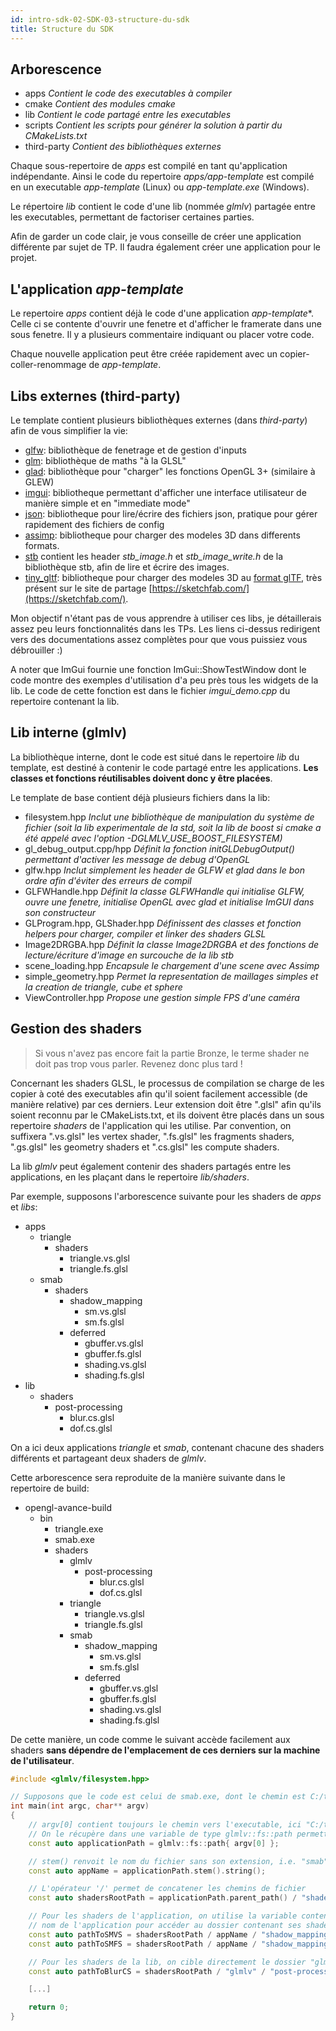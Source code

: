 ```yaml
---
id: intro-sdk-02-SDK-03-structure-du-sdk
title: Structure du SDK
---
```


## Arborescence

- apps *Contient le code des executables à compiler*
- cmake *Contient des modules cmake*
- lib *Contient le code partagé entre les executables*
- scripts *Contient les scripts pour générer la solution à partir du CMakeLists.txt*
- third-party *Contient des bibliothèques externes*

Chaque sous-repertoire de *apps* est compilé en tant qu'application indépendante. Ainsi le code du repertoire *apps/app-template* est compilé en un executable *app-template* (Linux) ou *app-template.exe* (Windows).

Le répertoire *lib* contient le code d'une lib (nommée *glmlv*) partagée entre les executables, permettant de factoriser certaines parties.

Afin de garder un code clair, je vous conseille de créer une application différente par sujet de TP. Il faudra également créer une application pour le projet.

## L'application *app-template*

Le repertoire *apps* contient déjà le code d'une application *app-template**. Celle ci se contente d'ouvrir une fenetre et d'afficher le framerate dans une sous fenetre. Il y a plusieurs commentaire indiquant ou placer votre code.

Chaque nouvelle application peut être créée rapidement avec un copier-coller-renommage de *app-template*.

## Libs externes (third-party)

Le template contient plusieurs bibliothèques externes (dans *third-party*) afin de vous simplifier la vie:

- [glfw](http://www.glfw.org/): bibliothèque de fenetrage et de gestion d'inputs
- [glm](http://glm.g-truc.net/): bibliothèque de maths "à la GLSL"
- [glad](http://glad.dav1d.de/): bibliothèque pour "charger" les fonctions OpenGL 3+ (similaire à GLEW)
- [imgui](https://github.com/ocornut/imgui): bibliotheque permettant d'afficher une interface utilisateur de manière simple et en "immediate mode"
- [json](https://github.com/nlohmann/json): bibliotheque pour lire/écrire des fichiers json, pratique pour gérer rapidement des fichiers de config
- [assimp](https://github.com/assimp/assimp): bibliotheque pour charger des modeles 3D dans differents formats.
- [stb](https://github.com/nothings/stb) contient les header *stb_image.h* et *stb_image_write.h* de la bibliothèque stb, afin de lire et écrire des images.
- [tiny_gltf](https://github.com/syoyo/tinygltf): bibliotheque pour charger des modeles 3D au [format glTF](https://github.com/KhronosGroup/glTF), très présent sur le site de partage [https://sketchfab.com/](https://sketchfab.com/).

Mon objectif n'étant pas de vous apprendre à utiliser ces libs, je détaillerais assez peu leurs fonctionnalités dans les TPs. Les liens ci-dessus redirigent vers des documentations assez complètes pour que vous puissiez vous débrouiller :)

A noter que ImGui fournie une fonction ImGui::ShowTestWindow dont le code montre des exemples d'utilisation d'a peu près tous les widgets de la lib. Le code de cette fonction est dans le fichier *imgui_demo.cpp* du repertoire contenant la lib.

## Lib interne (glmlv)

La bibliothèque interne, dont le code est situé dans le repertoire *lib* du template, est destiné à contenir le code partagé entre les applications. **Les classes et fonctions réutilisables doivent donc y être placées**.

Le template de base contient déjà plusieurs fichiers dans la lib:

- filesystem.hpp *Inclut une bibliothèque de manipulation du système de fichier (soit la lib experimentale de la std, soit la lib de boost si cmake a été appelé avec l'option -DGLMLV_USE_BOOST_FILESYSTEM)*
- gl_debug_output.cpp/hpp *Définit la fonction initGLDebugOutput() permettant d'activer les message de debug d'OpenGL*
- glfw.hpp *Inclut simplement les header de GLFW et glad dans le bon ordre afin d'éviter des erreurs de compil*
- GLFWHandle.hpp *Définit la classe GLFWHandle qui initialise GLFW, ouvre une fenetre, initialise OpenGL avec glad et initialise ImGUI dans son constructeur*
- GLProgram.hpp, GLShader.hpp *Définissent des classes et fonction helpers pour charger, compiler et linker des shaders GLSL*
- Image2DRGBA.hpp *Définit la classe Image2DRGBA et des fonctions de lecture/écriture d'image en surcouche de la lib stb*
- scene_loading.hpp *Encapsule le chargement d'une scene avec Assimp*
- simple_geometry.hpp *Permet la representation de maillages simples et la creation de triangle, cube et sphere*
- ViewController.hpp *Propose une gestion simple FPS d'une caméra*

## Gestion des shaders

> Si vous n'avez pas encore fait la partie Bronze, le terme shader ne doit pas trop vous parler. Revenez donc plus tard !

Concernant les shaders GLSL, le processus de compilation se charge de les copier à coté des executables afin qu'il soient facilement accessible (de manière relative) par ces derniers. Leur extension doit être ".glsl" afin qu'ils soient reconnu par le CMakeLists.txt, et ils doivent être placés dans un sous repertoire *shaders* de l'application qui les utilise. Par convention, on suffixera ".vs.glsl" les vertex shader, ".fs.glsl" les fragments shaders, ".gs.glsl" les geometry shaders et ".cs.glsl" les compute shaders.

La lib *glmlv* peut également contenir des shaders partagés entre les applications, en les plaçant dans le repertoire *lib/shaders*.

Par exemple, supposons l'arborescence suivante pour les shaders de *apps* et *libs*:

- apps
    - triangle
        - shaders
            - triangle.vs.glsl
            - triangle.fs.glsl
    - smab
        - shaders
            - shadow_mapping
                - sm.vs.glsl
                - sm.fs.glsl
            - deferred
                - gbuffer.vs.glsl
                - gbuffer.fs.glsl
                - shading.vs.glsl
                - shading.fs.glsl
- lib
    - shaders
        - post-processing
            - blur.cs.glsl
            - dof.cs.glsl

On a ici deux applications *triangle* et *smab*, contenant chacune des shaders différents et partageant deux shaders de *glmlv*.

Cette arborescence sera reproduite de la manière suivante dans le repertoire de build:

- opengl-avance-build
    - bin
        - triangle.exe
        - smab.exe
        - shaders
            - glmlv
                - post-processing
                    - blur.cs.glsl
                    - dof.cs.glsl
            - triangle
                - triangle.vs.glsl
                - triangle.fs.glsl
            - smab
                - shadow_mapping
                    - sm.vs.glsl
                    - sm.fs.glsl
                - deferred
                    - gbuffer.vs.glsl
                    - gbuffer.fs.glsl
                    - shading.vs.glsl
                    - shading.fs.glsl

De cette manière, un code comme le suivant accède facilement aux shaders **sans dépendre de l'emplacement de ces derniers sur la machine de l'utilisateur**.

```cpp
#include <glmlv/filesystem.hpp>

// Supposons que le code est celui de smab.exe, dont le chemin est C:/toto/tata/bin/smab.exe
int main(int argc, char** argv)
{
    // argv[0] contient toujours le chemin vers l'executable, ici "C:/toto/tata/bin/smab.exe"
    // On le récupère dans une variable de type glmlv::fs::path permettant de gérer facilement les chemins
    const auto applicationPath = glmlv::fs::path{ argv[0] };

    // stem() renvoit le nom du fichier sans son extension, i.e. "smab":
    const auto appName = applicationPath.stem().string();

    // L'opérateur '/' permet de concatener les chemins de fichier
    const auto shadersRootPath = applicationPath.parent_path() / "shaders";

    // Pour les shaders de l'application, on utilise la variable contenant le
    // nom de l'application pour accéder au dossier contenant ses shaders
    const auto pathToSMVS = shadersRootPath / appName / "shadow_mapping" / "sm.vs.glsl";
    const auto pathToSMFS = shadersRootPath / appName / "shadow_mapping" / "sm.fs.glsl";

    // Pour les shaders de la lib, on cible directement le dossier "glmlv"
    const auto pathToBlurCS = shadersRootPath / "glmlv" / "post-processing" / "blur.cs.glsl";

    [...]

    return 0;
}
```